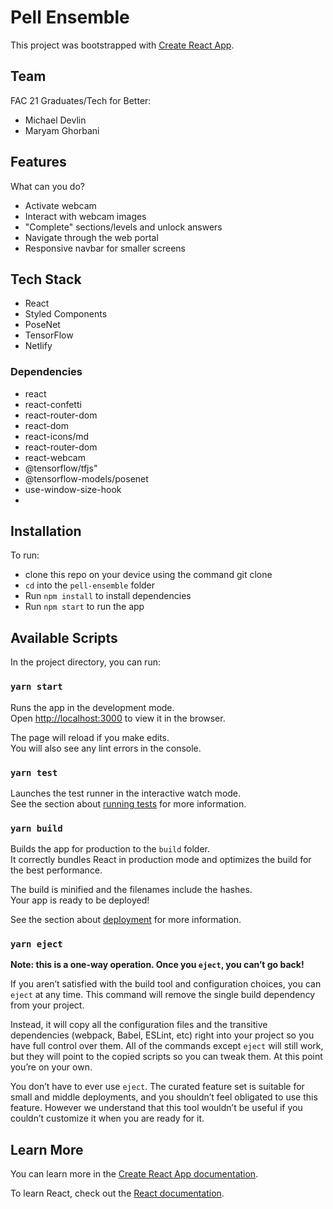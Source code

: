 # Pell Ensemble

This project was bootstrapped with [Create React App](https://github.com/facebook/create-react-app).

## Team
FAC 21 Graduates/Tech for Better:
- Michael Devlin
- Maryam Ghorbani

## Features
What can you do?
- Activate webcam
- Interact with webcam images
- "Complete" sections/levels and unlock answers
- Navigate through the web portal
- Responsive navbar for smaller screens

## Tech Stack
- React
- Styled Components
- PoseNet
- TensorFlow
- Netlify

### Dependencies

- react
- react-confetti
- react-router-dom
- react-dom
- react-icons/md
- react-router-dom
- react-webcam
- @tensorflow/tfjs"
- @tensorflow-models/posenet
- use-window-size-hook
- 
## Installation

To run:
- clone this repo on your device using the command git clone
- ```cd``` into the ```pell-ensemble``` folder
- Run ```npm install``` to install dependencies
- Run ```npm start``` to run the app

## Available Scripts

In the project directory, you can run:

### `yarn start`

Runs the app in the development mode.\
Open [http://localhost:3000](http://localhost:3000) to view it in the browser.

The page will reload if you make edits.\
You will also see any lint errors in the console.

### `yarn test`

Launches the test runner in the interactive watch mode.\
See the section about [running tests](https://facebook.github.io/create-react-app/docs/running-tests) for more information.

### `yarn build`

Builds the app for production to the `build` folder.\
It correctly bundles React in production mode and optimizes the build for the best performance.

The build is minified and the filenames include the hashes.\
Your app is ready to be deployed!

See the section about [deployment](https://facebook.github.io/create-react-app/docs/deployment) for more information.

### `yarn eject`

**Note: this is a one-way operation. Once you `eject`, you can’t go back!**

If you aren’t satisfied with the build tool and configuration choices, you can `eject` at any time. This command will remove the single build dependency from your project.

Instead, it will copy all the configuration files and the transitive dependencies (webpack, Babel, ESLint, etc) right into your project so you have full control over them. All of the commands except `eject` will still work, but they will point to the copied scripts so you can tweak them. At this point you’re on your own.

You don’t have to ever use `eject`. The curated feature set is suitable for small and middle deployments, and you shouldn’t feel obligated to use this feature. However we understand that this tool wouldn’t be useful if you couldn’t customize it when you are ready for it.

## Learn More

You can learn more in the [Create React App documentation](https://facebook.github.io/create-react-app/docs/getting-started).

To learn React, check out the [React documentation](https://reactjs.org/).
